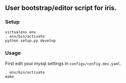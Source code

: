User bootstrap/editor script for iris.
--

###  Setup

    virtualenv env
    . env/bin/activate
    python setup.py develop


### Usage

First edit your mysql settings in `configs/config.dev.yaml`.


    . env/bin/activate
    make